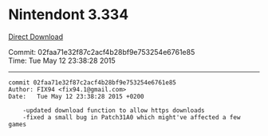 # Nintendont 3.334
[Direct Download](./Nintendont.zip)

Commit: 02faa71e32f87c2acf4b28bf9e753254e6761e85  
Time: Tue May 12 23:38:28 2015   

-----

```
commit 02faa71e32f87c2acf4b28bf9e753254e6761e85
Author: FIX94 <fix94.1@gmail.com>
Date:   Tue May 12 23:38:28 2015 +0200

    -updated download function to allow https downloads
    -fixed a small bug in Patch31A0 which might've affected a few games
```
